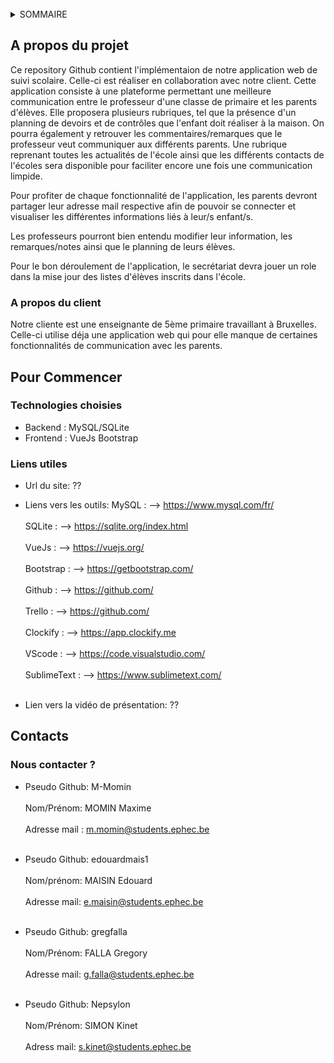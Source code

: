 <div id="top"></div>
<!--
*** DevIII -> Développement d'une application web visant la communication entre enseignants de primaire et parents d'élèves.
-->

<br />

<!-- SOMMAIRE -->
<details>
  <summary>SOMMAIRE</summary>
  <ol>
    <li>
      <a href="#a-propos-du-projet">A propos du projet</a>
      <ul>
        <li><a href="#description-du-projet">Description du projet</a></li>
        <li><a href="#a-propos-du-client">A propos du client</a></li>
      </ul>
    </li>
    <li>
      <a href="#pour-commencer">Pour commencer</a>
      <ul>
        <li><a href="#technologies-choisies">Technologies choisies</a></li>
        <li><a href="#liens-utiles">Liens utiles</a></li>
      </ul>
    </li>
    <li>
      <a href="#contacts">Contacts</a>
      <ul>
        <li><a href="#nous-contacter-?">Nous contacter ?</a></li>
      </ul>
    </li>
  </ol>
</details>


<!-- A PROPOS DU PROJET -->
## A propos du projet

Ce repository Github contient l'implémentaion de notre application web de suivi scolaire. Celle-ci est réaliser en collaboration avec notre client. Cette application consiste à une plateforme permettant une meilleure communication entre le professeur d'une classe de primaire et les parents d'élèves. Elle proposera plusieurs rubriques, tel que la présence d'un planning de devoirs et de contrôles que l'enfant doit réaliser à la maison. On pourra également y retrouver les commentaires/remarques que le professeur veut communiquer aux différents parents. Une rubrique reprenant toutes les actualités de l'école ainsi que les différents contacts de l'écoles sera disponible pour faciliter encore une fois une communication limpide.

Pour profiter de chaque fonctionnalité de l'application, les parents devront partager leur adresse mail respective afin de pouvoir se connecter et visualiser les différentes informations liés à leur/s enfant/s.

Les professeurs pourront bien entendu modifier leur information, les remarques/notes ainsi que le planning de leurs élèves.

Pour le bon déroulement de l'application, le secrétariat devra jouer un role dans la mise jour des listes d'élèves inscrits dans l'école.

<p align="right">


### A propos du client

Notre cliente est une enseignante de 5ème primaire travaillant à Bruxelles. Celle-ci utilise déja une application web qui pour elle manque de certaines fonctionnalités de communication avec les parents. 


  
<!-- POUR COMMENCER -->
## Pour Commencer

### Technologies choisies
  
* Backend : 
  MySQL/SQLite
* Frontend :
  VueJs
  Bootstrap

### Liens utiles

* Url du site: ??
* Liens vers les outils: 
  MySQL : --> https://www.mysql.com/fr/ <br><br>
  SQLite : --> https://sqlite.org/index.html <br><br>
  VueJs : --> https://vuejs.org/ <br><br>
  Bootstrap : --> https://getbootstrap.com/ <br><br>
  Github : --> https://github.com/ <br><br>
  Trello : --> https://github.com/ <br><br>
  Clockify : --> https://app.clockify.me <br><br>
  VScode : --> https://code.visualstudio.com/ <br><br>
  SublimeText : --> https://www.sublimetext.com/ <br><br>
  
* Lien vers la vidéo de présentation: ??  


  
<!-- CONTACTS -->
## Contacts
  
### Nous contacter ?
  
* Pseudo Github: M-Momin<br></br> 
  Nom/Prénom: MOMIN Maxime<br></br> 
  Adresse mail : m.momin@students.ephec.be<br></br> 
  
* Pseudo Github: edouardmais1<br></br> 
  Nom/prénom: MAISIN Edouard<br></br> 
  Adresse mail: e.maisin@students.ephec.be<br></br> 
  
* Pseudo Github: gregfalla<br></br> 
  Nom/Prénom: FALLA Gregory<br></br> 
  Adresse mail: g.falla@students.ephec.be<br></br> 
  
* Pseudo Github: Nepsylon<br></br> 
  Nom/Prénom: SIMON Kinet<br></br> 
  Adress mail: s.kinet@students.ephec.be<br></br> 

  



